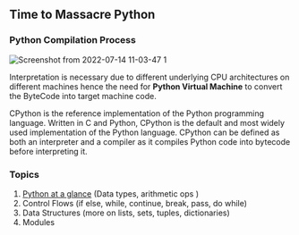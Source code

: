 ## Time to Massacre Python 

### Python Compilation Process
![Screenshot from 2022-07-14 11-03-47 1](https://user-images.githubusercontent.com/10972674/178933891-94a6a4f9-1cb0-46c5-8027-ec5ddd330df0.png)

Interpretation is necessary due to different underlying CPU architectures on different machines hence the need for **Python Virtual Machine** to convert the ByteCode into target machine code.

CPython is the reference implementation of the Python programming language. Written in C and Python, CPython is the default and most widely used implementation of the Python language. CPython can be defined as both an interpreter and a compiler as it compiles Python code into bytecode before interpreting it.

### Topics

1. [Python at a glance](https://github.com/briankibiku/python-series/blob/main/1python-ata-glance/index.py) (Data types, arithmetic ops )
2. Control Flows (if else, while, continue, break, pass, do while)
3. Data Structures (more on lists, sets, tuples, dictionaries)
4. Modules
